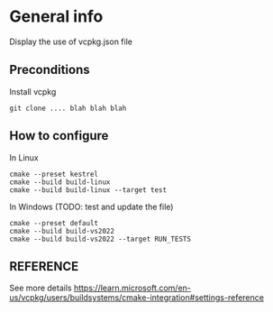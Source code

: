 # General info

Display the use of vcpkg.json file

## Preconditions

Install vcpkg

    git clone .... blah blah blah

## How to configure

In Linux

    cmake --preset kestrel
    cmake --build build-linux
    cmake --build build-linux --target test

In Windows (TODO: test and update the file)

    cmake --preset default
    cmake --build build-vs2022
    cmake --build build-vs2022 --target RUN_TESTS

## REFERENCE

See more details
https://learn.microsoft.com/en-us/vcpkg/users/buildsystems/cmake-integration#settings-reference


